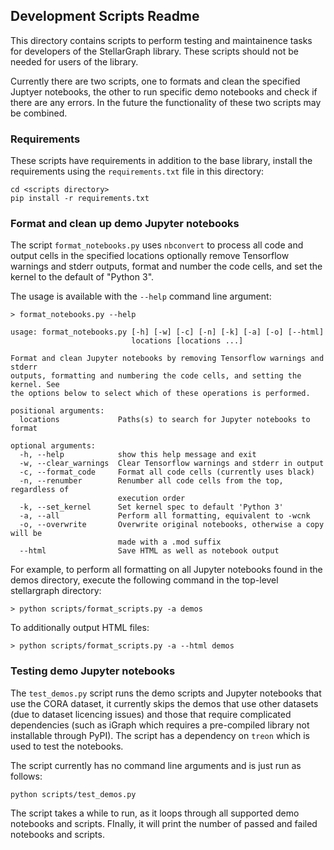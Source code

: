 ## Development Scripts Readme

This directory contains scripts to perform testing and maintainence tasks for developers of the StellarGraph  library. These scripts should not be needed for users of the library.

Currently there are two scripts, one to formats and clean the specified Juptyer notebooks, the other to run specific demo notebooks and check if there are any errors.  In the future the functionality of these two scripts may be combined.

### Requirements

These scripts have requirements in addition to the base library, install the requirements using the `requirements.txt` file in this directory:

```
cd <scripts directory>
pip install -r requirements.txt
```


### Format and clean up demo Jupyter notebooks

The script `format_notebooks.py` uses `nbconvert` to process all code and output cells in the specified locations optionally remove Tensorflow warnings and stderr outputs, format and number the code cells, and set the kernel to the default of "Python 3".

The usage is available with the `--help` command line argument:

```
> format_notebooks.py --help

usage: format_notebooks.py [-h] [-w] [-c] [-n] [-k] [-a] [-o] [--html]
                           locations [locations ...]

Format and clean Jupyter notebooks by removing Tensorflow warnings and stderr
outputs, formatting and numbering the code cells, and setting the kernel. See
the options below to select which of these operations is performed.

positional arguments:
  locations             Paths(s) to search for Jupyter notebooks to format

optional arguments:
  -h, --help            show this help message and exit
  -w, --clear_warnings  Clear Tensorflow warnings and stderr in output
  -c, --format_code     Format all code cells (currently uses black)
  -n, --renumber        Renumber all code cells from the top, regardless of
                        execution order
  -k, --set_kernel      Set kernel spec to default 'Python 3'
  -a, --all             Perform all formatting, equivalent to -wcnk
  -o, --overwrite       Overwrite original notebooks, otherwise a copy will be
                        made with a .mod suffix
  --html                Save HTML as well as notebook output
```

For example, to perform all formatting on all Jupyter notebooks found in the demos directory, execute the following command in the top-level stellargraph directory:

```
> python scripts/format_scripts.py -a demos
```

To additionally output HTML files:
```
> python scripts/format_scripts.py -a --html demos
```

### Testing demo Jupyter notebooks

The `test_demos.py` script runs the demo scripts and Jupyter notebooks that use the CORA dataset, it currently skips the demos that use other datasets (due to dataset licencing issues) and those that require complicated dependencies (such as iGraph which requires a pre-compiled library not installable through PyPI).  The script has a dependency on `treon` which is used to test the notebooks.

The script currently has no command line arguments and is just run as follows:
```
python scripts/test_demos.py
```

The script takes a while to run, as it loops through all supported demo notebooks and scripts. FInally, it will print the number of passed and failed notebooks and scripts.







